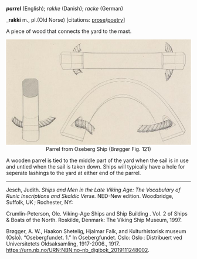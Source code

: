 **_parrel_** (English); _rakke_ (Danish); _racke_ (German)

_**rakki** m., pl.(Old Norse) [citations: [prose](https://onp.ku.dk/onp/onp.php?c514861)/[poetry](https://lexiconpoeticum.org/m.php?p=lemma&i=66385)]

A piece of wood that connects the yard to the mast. 

<div align="center">
  
  ![Parrel from Oseberg Ship](../images/Parrel_Oseberg.png)   
  Parrel from Oseberg Ship (Brøgger Fig. 121)

</div>

A wooden parrel is tied to the middle part of the yard when the sail is in use and untied when the sail is taken down. Ships will typically have a hole for seperate lashings to the yard at either end of the parrel. 

---

  Jesch, Judith. _Ships and Men in the Late Viking Age: The Vocabulary of Runic Inscriptions and Skaldic Verse._ NED-New edition. Woodbridge, Suffolk, UK ; Rochester, NY: 
  
  Crumlin-Peterson, Ole. Viking-Age Ships and Ship Building . Vol. 2 of Ships & Boats of the North. Roskilde, Denmark: The Viking Ship Museum, 1997. 

  Brøgger, A. W., Haakon Shetelig, Hjalmar Falk, and Kulturhistorisk museum (Oslo). “Osebergfundet. 1.” In Osebergfundet. Oslo: Oslo : Distribuert ved Universitetets Oldsaksamling, 1917-2006., 1917. https://urn.nb.no/URN:NBN:no-nb_digibok_2019111248002.





